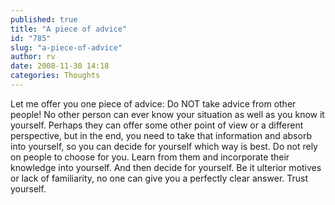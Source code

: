 ```yaml
---
published: true
title: "A piece of advice"
id: "785"
slug: "a-piece-of-advice"
author: rv
date: 2008-11-30 14:18
categories: Thoughts
---
```

Let me offer you one piece of advice: Do NOT take advice from other people! No other person can ever know your situation as well as you know it yourself. Perhaps they can offer some other point of view or a different perspective, but in the end, you need to take that information and absorb into yourself, so you can decide for yourself which way is best. Do not rely on people to choose for you. Learn from them and incorporate their knowledge into yourself. And then decide for yourself. Be it ulterior motives or lack of familiarity, no one can give you a perfectly clear answer. Trust yourself.